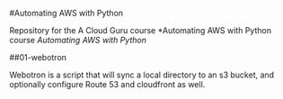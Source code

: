 #Automating AWS with Python

Repository for the A Cloud Guru course *Automating AWS with Python course *Automating AWS with Python*

##01-webotron

Webotron is a script that will sync a local directory to an s3 bucket, and optionally configure Route 53 and cloudfront as well. 



